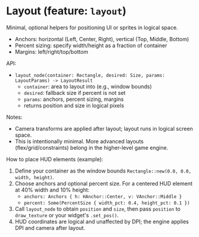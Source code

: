 # Layout (feature: `layout`)

Minimal, optional helpers for positioning UI or sprites in logical space.

- Anchors: horizontal (Left, Center, Right), vertical (Top, Middle, Bottom)
- Percent sizing: specify width/height as a fraction of container
- Margins: left/right/top/bottom

API:
- `layout_node(container: Rectangle, desired: Size, params: LayoutParams) -> LayoutResult`
  - `container`: area to layout into (e.g., window bounds)
  - `desired`: fallback size if percent is not set
  - `params`: anchors, percent sizing, margins
  - returns position and size in logical pixels

Notes:
- Camera transforms are applied after layout; layout runs in logical screen space.
- This is intentionally minimal. More advanced layouts (flex/grid/constraints) belong in the higher-level game engine.

How to place HUD elements (example):

1. Define your container as the window bounds `Rectangle::new(0.0, 0.0, width, height)`.
2. Choose anchors and optional percent size. For a centered HUD element at 40% width and 10% height:
   - `anchors: Anchors { h: HAnchor::Center, v: VAnchor::Middle }`
   - `percent: Some(PercentSize { width_pct: 0.4, height_pct: 0.1 })`
3. Call `layout_node` to obtain `position` and `size`, then pass `position` to `draw_texture` or your widget's `.set_pos()`.
4. HUD coordinates are logical and unaffected by DPI; the engine applies DPI and camera after layout.
